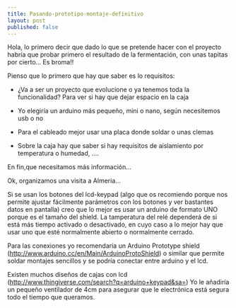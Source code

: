 ```yaml
---
title: Pasando-prototipo-montaje-definitivo
layout: post
published: false
---
```



Hola, lo primero decir que dado lo que se pretende hacer con el proyecto habría que probar primero el resultado de la fermentación, con unas tapitas por cierto... Es broma!!

Pienso que lo primero que hay que saber es lo requisitos:
* ¿Va a ser un proyecto que evolucione o ya tenemos toda la funcionalidad? Para ver si hay que dejar espacio en la caja

* Yo elegiría un arduino más pequeño, mini o nano, según necesitemos usb o no

* Para el cableado mejor usar una placa donde soldar o unas clemas

* Sobre la caja hay que saber si hay requisitos de aislamiento por temperatura o humedad, ....

En fin,que necesitamos más información...



Ok, organizamos una visita a Almeria...

Si se usan los botones del lcd-keypad  (algo que os recomiendo porque nos permite ajustar fácilmente parámetros con los botones y ver bastantes datos en pantalla) creo que lo mejor es usar un arduino de formato UNO porque es el tamaño del shield. La tamperatura del relé dependerá de si está más tiempo activado o desactivado, en cuyo caso a lo mejor hay que usar uno que esté normalmente abierto o normalmente cerrado.

Para las conexiones yo recomendaría un Arduino Prototype shield (http://www.arduino.cc/en/Main/ArduinoProtoShield) o similar que permite soldar montajes sencillos y se podría conectar entre arduino y el lcd.

Existen muchos diseños de cajas con lcd (http://www.thingiverse.com/search?q=arduino+keypad&sa=) Yo le añadiría un pequeño ventilador de 4cm para asegurar que le electrónica está segura todo el tiempo que queramos.
